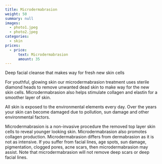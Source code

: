 ```yaml
---
title: Microdermabrasion
weight: 50
summary: null
images:
  - photo1.jpeg
  - photo2.jpeg
categories:
  - skin
prices:
  - price:
      text: Microdermabrasion
      amount: 35
---
```

Deep facial cleanse that makes way for fresh new skin cells

For youthful, glowing skin our microdermabrasion treatment uses sterile diamond heads to remove unwanted dead skin to make way for the new skin cells. Microdermabrasion also helps stimulate collagen and elastin for a smoother layer of skin.

All skin is exposed to the environmental elements every day. Over the years your skin can become damaged due to pollution, sun damage and other environmental factors.

Microdermabrasion is a non-invasive procedure the removed top layer skin cells to reveal younger looking skin. Microdermabrasion also promotes collagen production. Microdermabrasion differs from dermabrasion as it is not as intensive. If you suffer from facial lines, age spots, sun damage, pigmentation, clogged pores, acne scars, then microdermabrasion may assist. Note that microdermabrasion will not remove deep scars or deep facial lines.
